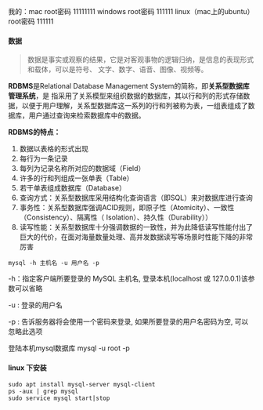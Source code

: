 <!--
 * @Author: shouxie
 * @Date: 2020-02-29 09:10:09
 * @Description:
--> 

我的：mac root密码 11111111
windows root密码 111111
linux（mac上的ubuntu） root密码 111111

#### 数据
> 数据是事实或观察的结果，它是对客观事物的逻辑归纳，是信息的表现形式和载体，可以是符号、
文字、数字、语音、图像、视频等。

**RDBMS**是Relational Database Management System的简称，即**关系型数据库管理系统**，是
指采用了关系模型来组织数据的数据库，其以行和列的形式存储数据，以便于用户理解，关系型数据库这一系列的行和列被称为表，一组表组成了数据库，用户通过查询来检索数据库中的数据。

**RDBMS的特点：**
1. 数据以表格的形式出现
2. 每行为一条记录
3. 每列为记录名称所对应的数据域（Field）
4. 许多的行和列组成一张单表（Table）
5. 若干单表组成数据库（Database）
6. 查询方式：关系型数据库采用结构化查询语言（即SQL）来对数据库进行查询
7. 事务性：关系型数据库强调ACID规则，即原子性（Atomicity）、一致性（Consistency）、隔离性（
Isolation）、持久性（Durability））
8. 读写性能：关系型数据库十分强调数据的一致性，并为此降低读写性能付出了巨大的代价，在面对海量数量处理、高并发数据读写等场景时性能下降的非常厉害


```linux
mysql -h 主机名 -u 用户名 -p
```
-h：指定客户端所要登录的 MySQL 主机名, 登录本机(localhost 或 127.0.0.1)该参数可以省略

-u : 登录的用户名

-p : 告诉服务器将会使用一个密码来登录, 如果所要登录的用户名密码为空, 可以忽略此选项

登陆本机mysql数据库
mysql -u root -p

#### linux 下安装
```shell
sudo apt install mysql-server mysql-client
ps -aux | grep mysql
sudo service mysql start|stop
```
